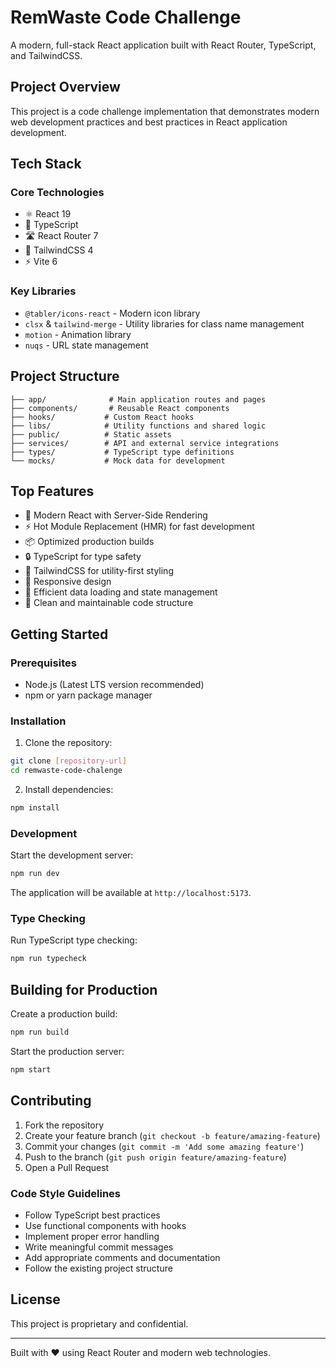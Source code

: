 # RemWaste Code Challenge

A modern, full-stack React application built with React Router, TypeScript, and TailwindCSS.

## Project Overview

This project is a code challenge implementation that demonstrates modern web development practices and best practices in React application development.

## Tech Stack

### Core Technologies

- ⚛️ React 19
- 🎯 TypeScript
- 🛣️ React Router 7
- 🎨 TailwindCSS 4
- ⚡️ Vite 6

### Key Libraries

- `@tabler/icons-react` - Modern icon library
- `clsx` & `tailwind-merge` - Utility libraries for class name management
- `motion` - Animation library
- `nuqs` - URL state management

## Project Structure

```
├── app/              # Main application routes and pages
├── components/       # Reusable React components
├── hooks/           # Custom React hooks
├── libs/            # Utility functions and shared logic
├── public/          # Static assets
├── services/        # API and external service integrations
├── types/           # TypeScript type definitions
└── mocks/           # Mock data for development
```

## Top Features

- 🚀 Modern React with Server-Side Rendering
- ⚡️ Hot Module Replacement (HMR) for fast development
- 📦 Optimized production builds
- 🔒 TypeScript for type safety
- 🎨 TailwindCSS for utility-first styling
- 📱 Responsive design
- 🔄 Efficient data loading and state management
- 🎯 Clean and maintainable code structure

## Getting Started

### Prerequisites

- Node.js (Latest LTS version recommended)
- npm or yarn package manager

### Installation

1. Clone the repository:

```bash
git clone [repository-url]
cd remwaste-code-chalenge
```

2. Install dependencies:

```bash
npm install
```

### Development

Start the development server:

```bash
npm run dev
```

The application will be available at `http://localhost:5173`.

### Type Checking

Run TypeScript type checking:

```bash
npm run typecheck
```

## Building for Production

Create a production build:

```bash
npm run build
```

Start the production server:

```bash
npm start
```

## Contributing

1. Fork the repository
2. Create your feature branch (`git checkout -b feature/amazing-feature`)
3. Commit your changes (`git commit -m 'Add some amazing feature'`)
4. Push to the branch (`git push origin feature/amazing-feature`)
5. Open a Pull Request

### Code Style Guidelines

- Follow TypeScript best practices
- Use functional components with hooks
- Implement proper error handling
- Write meaningful commit messages
- Add appropriate comments and documentation
- Follow the existing project structure

## License

This project is proprietary and confidential.

---

Built with ❤️ using React Router and modern web technologies.

